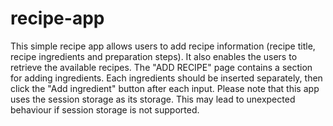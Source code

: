 # recipe-app
This simple recipe app allows users to add recipe information (recipe title, recipe ingredients and preparation steps). It also enables the users to retrieve the available recipes. The "ADD RECIPE" page contains a section for adding ingredients. Each ingredients should be inserted separately, then click the "Add ingredient" button after each input. Please note that this app uses the session storage as its storage. This may lead to unexpected behaviour if session storage is not supported. 

